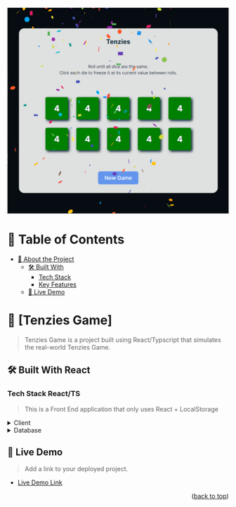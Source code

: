 
<a name="readme-top"></a>
<!-- TABLE OF CONTENTS -->

<div align="center">
  <!-- You are encouraged to replace this logo with your own! Otherwise you can also remove it. -->
  <img src="./public/tenzie.png" alt="logo" height="auto" />
  <br/>

</div>

# 📗 Table of Contents

- [📖 About the Project](#about-project)
  - [🛠 Built With](#built-with)
    - [Tech Stack](#tech-stack)
    - [Key Features](#key-features)
  - [🚀 Live Demo](#live-demo)

<!-- PROJECT DESCRIPTION -->

# 📖 [Tenzies Game] <a name="about-project"></a>

>Tenzies Game is a project built using React/Typscript that simulates the real-world Tenzies Game.



## 🛠 Built With <a name="built-with">React</a>

### Tech Stack <a name="tech-stack">React/TS</a>

> This is a Front End application that only uses React + LocalStorage

<details>
  <summary>Client</summary>
  <ul>
    <li><a href="https://reactjs.org/">React.js</a></li>
  </ul>
</details>

<details>
<summary>Database</summary>
  <ul>
    <li><a href="">LocalStorage</a></li>
  </ul>
</details>

<!-- LIVE DEMO -->

## 🚀 Live Demo <a name="live-demo"></a>

> Add a link to your deployed project.

- [Live Demo Link](https://tenzies-game-phi-eight.vercel.app/)

<p align="right">(<a href="#readme-top">back to top</a>)</p>

